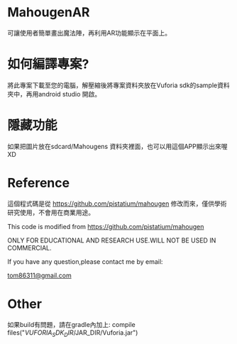 # MahougenAR
  可讓使用者簡單畫出魔法陣，再利用AR功能顯示在平面上。
# 如何編譯專案?
  將此專案下載至您的電腦，解壓縮後將專案資料夾放在Vuforia sdk的sample資料夾中，再用android studio 開啟。


# 隱藏功能
  如果把圖片放在sdcard/Mahougens 資料夾裡面，也可以用這個APP顯示出來喔XD
  
# Reference
  這個程式碼是從 https://github.com/pistatium/mahougen 修改而來，僅供學術研究使用，不會用在商業用途。
  
  This code is modified from https://github.com/pistatium/mahougen
  
  ONLY FOR EDUCATIONAL AND RESEARCH USE.WILL NOT BE USED IN COMMERCIAL.
  
  If you have any question,please contact me by email:
  
  tom86311@gmail.com
  
# Other
  如果build有問題，請在gradle內加上:
   compile files("$VUFORIA_SDK_DIR/$JAR_DIR/Vuforia.jar")
